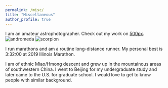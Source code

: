 ```yaml
---
permalink: /misc/
title: "Miscellaneous"
author_profile: true
---
```


I am an amateur astrophotographer. Check out my work on [500px](https://500px.com/p/yangyicge?view=photos).
![andromeda](/images/andromeda.jpg)
![scorpion](/images/scorpion.jpg)
<br/>

I run marathons and am a routine long-distance runner. My personal best is 3:32:00 at 2019 Illinois Marathon.
<br/>

I am of ethnic Miao/Hmong descent and grew up in the mountainous areas of southwestern China. I went to Beijing for my undergraduate study
and later came to the U.S. for graduate school. I would love to get to know people with similar background. 

